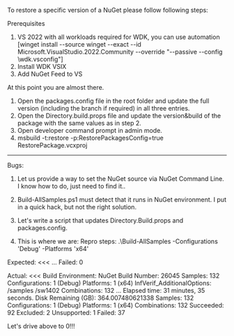 To restore a specific version of a NuGet please follow following steps:

Prerequisites
1. VS 2022 with all workloads required for WDK, you can use automation [winget install --source winget --exact --id Microsoft.VisualStudio.2022.Community --override "--passive --config <vsconfig-folder>\wdk.vsconfig"]
2. Install WDK VSIX
3. Add NuGet Feed to VS 

At this point you are almost there.
1. Open the packages.config file in the root folder and update the full version (including the branch if required) in all three entries.
2. Open the Directory.build.props file and update the version&build of the package with the same values as in step 2.
3. Open developer command prompt in admin mode.
4. msbuild -t:restore -p:RestorePackagesConfig=true RestorePackage.vcxproj

---

Bugs:

1. Let us provide a way to set the NuGet source via NuGet Command Line.  I know how to do, just need to find it..

2. Build-AllSamples.ps1 must detect that it runs in NuGet environment.  I put in a quick hack, but not the right solution.

3. Let's write a script that updates Directory.Build.props and packages.config.

4. This is where we are:
 Repro steps:
 .\Build-AllSamples -Configurations 'Debug' -Platforms 'x64'
 
 Expected:
<<<
...
Failed:               0
 >>>
 
 Actual:
<<<
Build Environment:          NuGet
Build Number:               26045
Samples:                    132
Configurations:             1 (Debug)
Platforms:                  1 (x64)
InfVerif_AdditionalOptions: /samples /sw1402
Combinations:               132
...
Elapsed time:         31 minutes, 35 seconds.
Disk Remaining (GB):  364.007480621338
Samples:              132
Configurations:       1 (Debug)
Platforms:            1 (x64)
Combinations:         132
Succeeded:            92
Excluded:             2
Unsupported:          1
Failed:               37
>>>

Let's drive above to 0!!!
